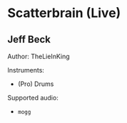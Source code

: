 # Scatterbrain \(Live\)

## Jeff Beck

Author: TheLieInKing


Instruments:

  * (Pro) Drums

Supported audio:

  * `mogg`

